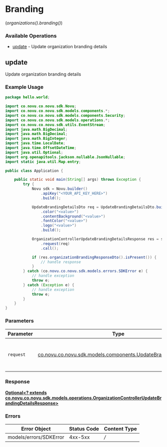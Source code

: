 # Branding
(*organizations().branding()*)

### Available Operations

* [update](#update) - Update organization branding details

## update

Update organization branding details

### Example Usage

```java
package hello.world;

import co.novu.co.novu.sdk.Novu;
import co.novu.co.novu.sdk.models.components.*;
import co.novu.co.novu.sdk.models.components.Security;
import co.novu.co.novu.sdk.models.operations.*;
import co.novu.co.novu.sdk.utils.EventStream;
import java.math.BigDecimal;
import java.math.BigDecimal;
import java.math.BigInteger;
import java.time.LocalDate;
import java.time.OffsetDateTime;
import java.util.Optional;
import org.openapitools.jackson.nullable.JsonNullable;
import static java.util.Map.entry;

public class Application {

    public static void main(String[] args) throws Exception {
        try {
            Novu sdk = Novu.builder()
                .apiKey("<YOUR_API_KEY_HERE>")
                .build();

            UpdateBrandingDetailsDto req = UpdateBrandingDetailsDto.builder()
                .color("<value>")
                .contentBackground("<value>")
                .fontColor("<value>")
                .logo("<value>")
                .build();

            OrganizationControllerUpdateBrandingDetailsResponse res = sdk.organizations().branding().update()
                .request(req)
                .call();

            if (res.organizationBrandingResponseDto().isPresent()) {
                // handle response
            }
        } catch (co.novu.co.novu.sdk.models.errors.SDKError e) {
            // handle exception
            throw e;
        } catch (Exception e) {
            // handle exception
            throw e;
        }
    }
}
```

### Parameters

| Parameter                                                                                                         | Type                                                                                                              | Required                                                                                                          | Description                                                                                                       |
| ----------------------------------------------------------------------------------------------------------------- | ----------------------------------------------------------------------------------------------------------------- | ----------------------------------------------------------------------------------------------------------------- | ----------------------------------------------------------------------------------------------------------------- |
| `request`                                                                                                         | [co.novu.co.novu.sdk.models.components.UpdateBrandingDetailsDto](../../models/shared/UpdateBrandingDetailsDto.md) | :heavy_check_mark:                                                                                                | The request object to use for the request.                                                                        |


### Response

**[Optional<? extends co.novu.co.novu.sdk.models.operations.OrganizationControllerUpdateBrandingDetailsResponse>](../../models/operations/OrganizationControllerUpdateBrandingDetailsResponse.md)**
### Errors

| Error Object           | Status Code            | Content Type           |
| ---------------------- | ---------------------- | ---------------------- |
| models/errors/SDKError | 4xx-5xx                | */*                    |
